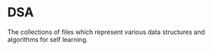 # DSA
The collections of files which represent various data structures and algorithms for self learning.

